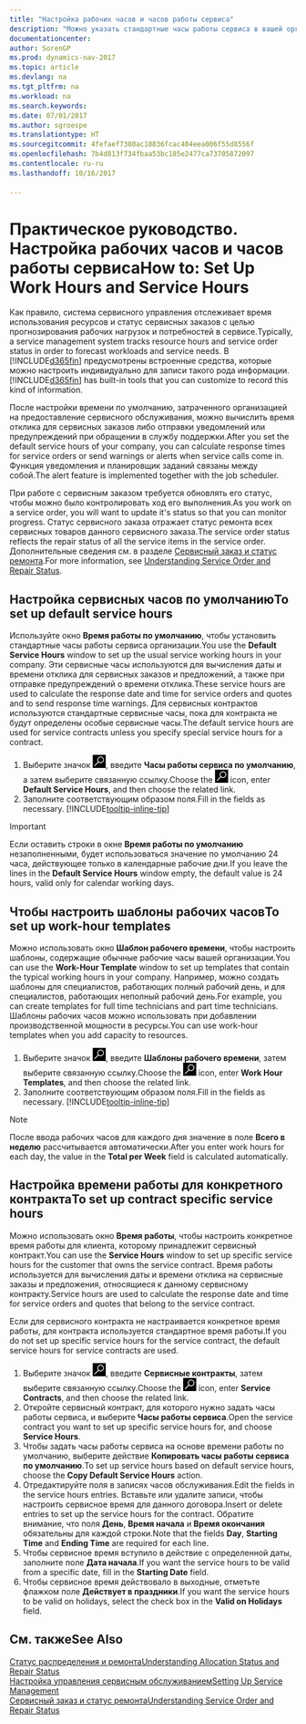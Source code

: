 ```yaml
---
title: "Настройка рабочих часов и часов работы сервиса"
description: "Можно указать стандартные часы работы сервиса в вашей организации. Эти сервисные часы используются для вычисления даты и времени отклика для сервисных заказов и предложений, а также при отправке предупреждений о времени отклика."
documentationcenter: 
author: SorenGP
ms.prod: dynamics-nav-2017
ms.topic: article
ms.devlang: na
ms.tgt_pltfrm: na
ms.workload: na
ms.search.keywords: 
ms.date: 07/01/2017
ms.author: sgroespe
ms.translationtype: HT
ms.sourcegitcommit: 4fefaef7380ac10836fcac404eea006f55d8556f
ms.openlocfilehash: 7b4d813f734fbaa53bc185e2477ca73705872097
ms.contentlocale: ru-ru
ms.lasthandoff: 10/16/2017

---
```

# <a name="how-to-set-up-work-hours-and-service-hours"></a><span data-ttu-id="52a3f-104">Практическое руководство. Настройка рабочих часов и часов работы сервиса</span><span class="sxs-lookup"><span data-stu-id="52a3f-104">How to: Set Up Work Hours and Service Hours</span></span>
<span data-ttu-id="52a3f-105">Как правило, система сервисного управления отслеживает время использования ресурсов и статус сервисных заказов с целью прогнозирования рабочих нагрузок и потребностей в сервисе.</span><span class="sxs-lookup"><span data-stu-id="52a3f-105">Typically, a service management system tracks resource hours and service order status in order to forecast workloads and service needs.</span></span> <span data-ttu-id="52a3f-106">В [!INCLUDE[d365fin](includes/d365fin_md.md)] предусмотрены встроенные средства, которые можно настроить индивидуально для записи такого рода информации.</span><span class="sxs-lookup"><span data-stu-id="52a3f-106">[!INCLUDE[d365fin](includes/d365fin_md.md)] has built-in tools that you can customize to record this kind of information.</span></span>  
  
<span data-ttu-id="52a3f-107">После настройки времени по умолчанию, затраченного организацией на предоставление сервисного обслуживания, можно вычислить время отклика для сервисных заказов либо отправки уведомлений или предупреждений при обращении в службу поддержки.</span><span class="sxs-lookup"><span data-stu-id="52a3f-107">After you set the default service hours of your company, you can calculate response times for service orders or send warnings or alerts when service calls come in.</span></span> <span data-ttu-id="52a3f-108">Функция уведомления и планировщик заданий связаны между собой.</span><span class="sxs-lookup"><span data-stu-id="52a3f-108">The alert feature is implemented together with the job scheduler.</span></span>   
  
<span data-ttu-id="52a3f-109">При работе с сервисным заказом требуется обновлять его статус, чтобы можно было контролировать ход его выполнения.</span><span class="sxs-lookup"><span data-stu-id="52a3f-109">As you work on a service order, you will want to update it's status so that you can monitor progress.</span></span> <span data-ttu-id="52a3f-110">Статус сервисного заказа отражает статус ремонта всех сервисных товаров данного сервисного заказа.</span><span class="sxs-lookup"><span data-stu-id="52a3f-110">The service order status reflects the repair status of all the service items in the service order.</span></span> <span data-ttu-id="52a3f-111">Дополнительные сведения см. в разделе [Сервисный заказ и статус ремонта](service-order-repair-status.md).</span><span class="sxs-lookup"><span data-stu-id="52a3f-111">For more information, see [Understanding Service Order and Repair Status](service-order-repair-status.md).</span></span> 

## <a name="to-set-up-default-service-hours"></a><span data-ttu-id="52a3f-112">Настройка сервисных часов по умолчанию</span><span class="sxs-lookup"><span data-stu-id="52a3f-112">To set up default service hours</span></span>  
<span data-ttu-id="52a3f-113">Используйте окно **Время работы по умолчанию**, чтобы установить стандартные часы работы сервиса организации.</span><span class="sxs-lookup"><span data-stu-id="52a3f-113">You use the **Default Service Hours** window to set up the usual service working hours in your company.</span></span> <span data-ttu-id="52a3f-114">Эти сервисные часы используются для вычисления даты и времени отклика для сервисных заказов и предложений, а также при отправке предупреждений о времени отклика.</span><span class="sxs-lookup"><span data-stu-id="52a3f-114">These service hours are used to calculate the response date and time for service orders and quotes and to send response time warnings.</span></span> <span data-ttu-id="52a3f-115">Для сервисных контрактов используются стандартные сервисные часы, пока для контракта не будут определены особые сервисные часы.</span><span class="sxs-lookup"><span data-stu-id="52a3f-115">The default service hours are used for service contracts unless you specify special service hours for a contract.</span></span>  
  
1. <span data-ttu-id="52a3f-116">Выберите значок ![Поиск страницы или отчета](media/ui-search/search_small.png "Значок поиска страницы или отчета"), введите **Часы работы сервиса по умолчанию**, а затем выберите связанную ссылку.</span><span class="sxs-lookup"><span data-stu-id="52a3f-116">Choose the ![Search for Page or Report](media/ui-search/search_small.png "Search for Page or Report icon") icon, enter **Default Service Hours**, and then choose the related link.</span></span>  
2. <span data-ttu-id="52a3f-117">Заполните соответствующим образом поля.</span><span class="sxs-lookup"><span data-stu-id="52a3f-117">Fill in the fields as necessary.</span></span> [!INCLUDE[tooltip-inline-tip](includes/tooltip-inline-tip_md.md)]  
  
> [!IMPORTANT]  
>  <span data-ttu-id="52a3f-118">Если оставить строки в окне **Время работы по умолчанию** незаполненными, будет использоваться значение по умолчанию 24 часа, действующее только в календарные рабочие дни.</span><span class="sxs-lookup"><span data-stu-id="52a3f-118">If you leave the lines in the **Default Service Hours** window empty, the default value is 24 hours, valid only for calendar working days.</span></span>  
  
## <a name="to-set-up-work-hour-templates"></a><span data-ttu-id="52a3f-119">Чтобы настроить шаблоны рабочих часов</span><span class="sxs-lookup"><span data-stu-id="52a3f-119">To set up work-hour templates</span></span>
<span data-ttu-id="52a3f-120">Можно использовать окно **Шаблон рабочего времени**, чтобы настроить шаблоны, содержащие обычные рабочие часы вашей организации.</span><span class="sxs-lookup"><span data-stu-id="52a3f-120">You can use the **Work-Hour Template** window to set up templates that contain the typical working hours in your company.</span></span> <span data-ttu-id="52a3f-121">Например, можно создать шаблоны для специалистов, работающих полный рабочий день, и для специалистов, работающих неполный рабочий день.</span><span class="sxs-lookup"><span data-stu-id="52a3f-121">For example, you can create templates for full time technicians and part time technicians.</span></span> <span data-ttu-id="52a3f-122">Шаблоны рабочих часов можно использовать при добавлении производственной мощности в ресурсы.</span><span class="sxs-lookup"><span data-stu-id="52a3f-122">You can use work-hour templates when you add capacity to resources.</span></span>  
  
1. <span data-ttu-id="52a3f-123">Выберите значок ![Поиск страницы или отчета](media/ui-search/search_small.png "Значок поиска страницы или отчета"), введите **Шаблоны рабочего времени**, затем выберите связанную ссылку.</span><span class="sxs-lookup"><span data-stu-id="52a3f-123">Choose the ![Search for Page or Report](media/ui-search/search_small.png "Search for Page or Report icon") icon, enter **Work Hour Templates**, and then choose the related link.</span></span>  
2. <span data-ttu-id="52a3f-124">Заполните соответствующим образом поля.</span><span class="sxs-lookup"><span data-stu-id="52a3f-124">Fill in the fields as necessary.</span></span> [!INCLUDE[tooltip-inline-tip](includes/tooltip-inline-tip_md.md)]  
  
> [!Note]
> <span data-ttu-id="52a3f-125">После ввода рабочих часов для каждого дня значение в поле **Всего в неделю** рассчитывается автоматически.</span><span class="sxs-lookup"><span data-stu-id="52a3f-125">After you enter work hours for each day, the value in the **Total per Week** field is calculated automatically.</span></span>  

## <a name="to-set-up-contract-specific-service-hours"></a><span data-ttu-id="52a3f-126">Настройка времени работы для конкретного контракта</span><span class="sxs-lookup"><span data-stu-id="52a3f-126">To set up contract specific service hours</span></span>  
<span data-ttu-id="52a3f-127">Можно использовать окно **Время работы**, чтобы настроить конкретное время работы для клиента, которому принадлежит сервисный контракт.</span><span class="sxs-lookup"><span data-stu-id="52a3f-127">You can use the **Service Hours** window to set up specific service hours for the customer that owns the service contract.</span></span> <span data-ttu-id="52a3f-128">Время работы используется для вычисления даты и времени отклика на сервисные заказы и предложения, относящиеся к данному сервисному контракту.</span><span class="sxs-lookup"><span data-stu-id="52a3f-128">Service hours are used to calculate the response date and time for service orders and quotes that belong to the service contract.</span></span>  
  
<span data-ttu-id="52a3f-129">Если для сервисного контракта не настраивается конкретное время работы, для контракта используется стандартное время работы.</span><span class="sxs-lookup"><span data-stu-id="52a3f-129">If you do not set up specific service hours for the service contract, the default service hours for service contracts are used.</span></span>  
  
1. <span data-ttu-id="52a3f-130">Выберите значок ![Поиск страницы или отчета](media/ui-search/search_small.png "Значок поиска страницы или отчета"), введите **Сервисные контракты**, затем выберите связанную ссылку.</span><span class="sxs-lookup"><span data-stu-id="52a3f-130">Choose the ![Search for Page or Report](media/ui-search/search_small.png "Search for Page or Report icon") icon, enter **Service Contracts**, and then choose the related link.</span></span>  
2. <span data-ttu-id="52a3f-131">Откройте сервисный контракт, для которого нужно задать часы работы сервиса, и выберите **Часы работы сервиса**.</span><span class="sxs-lookup"><span data-stu-id="52a3f-131">Open the service contract you want to set up specific service hours for, and choose **Service Hours**.</span></span>  
4. <span data-ttu-id="52a3f-132">Чтобы задать часы работы сервиса на основе времени работы по умолчанию, выберите действие **Копировать часы работы сервиса по умолчанию**.</span><span class="sxs-lookup"><span data-stu-id="52a3f-132">To set up service hours based on default service hours, choose the **Copy Default Service Hours** action.</span></span>  
5. <span data-ttu-id="52a3f-133">Отредактируйте поля в записях часов обслуживания.</span><span class="sxs-lookup"><span data-stu-id="52a3f-133">Edit the fields in the service hours entries.</span></span> <span data-ttu-id="52a3f-134">Вставьте или удалите записи, чтобы настроить сервисное время для данного договора.</span><span class="sxs-lookup"><span data-stu-id="52a3f-134">Insert or delete entries to set up the service hours for the contract.</span></span> <span data-ttu-id="52a3f-135">Обратите внимание, что поля **День**, **Время начала** и **Время окончания** обязательны для каждой строки.</span><span class="sxs-lookup"><span data-stu-id="52a3f-135">Note that the fields **Day**, **Starting Time** and **Ending Time** are required for each line.</span></span>  
6. <span data-ttu-id="52a3f-136">Чтобы сервисное время вступило в действие с определенной даты, заполните поле **Дата начала**.</span><span class="sxs-lookup"><span data-stu-id="52a3f-136">If you want the service hours to be valid from a specific date, fill in the **Starting Date** field.</span></span>  
7. <span data-ttu-id="52a3f-137">Чтобы сервисное время действовало в выходные, отметьте флажком поле **Действует в праздники**.</span><span class="sxs-lookup"><span data-stu-id="52a3f-137">If you want the service hours to be valid on holidays, select the check box in the **Valid on Holidays** field.</span></span>  

## <a name="see-also"></a><span data-ttu-id="52a3f-138">См. также</span><span class="sxs-lookup"><span data-stu-id="52a3f-138">See Also</span></span>  
[<span data-ttu-id="52a3f-139">Статус распределения и ремонта</span><span class="sxs-lookup"><span data-stu-id="52a3f-139">Understanding Allocation Status and Repair Status</span></span>](service-allocation-status-and-repair-status.md)  
[<span data-ttu-id="52a3f-140">Настройка управления сервисным обслуживанием</span><span class="sxs-lookup"><span data-stu-id="52a3f-140">Setting Up Service Management</span></span>](service-setup-service.md)  
[<span data-ttu-id="52a3f-141">Сервисный заказ и статус ремонта</span><span class="sxs-lookup"><span data-stu-id="52a3f-141">Understanding Service Order and Repair Status</span></span>](service-order-repair-status.md)  

